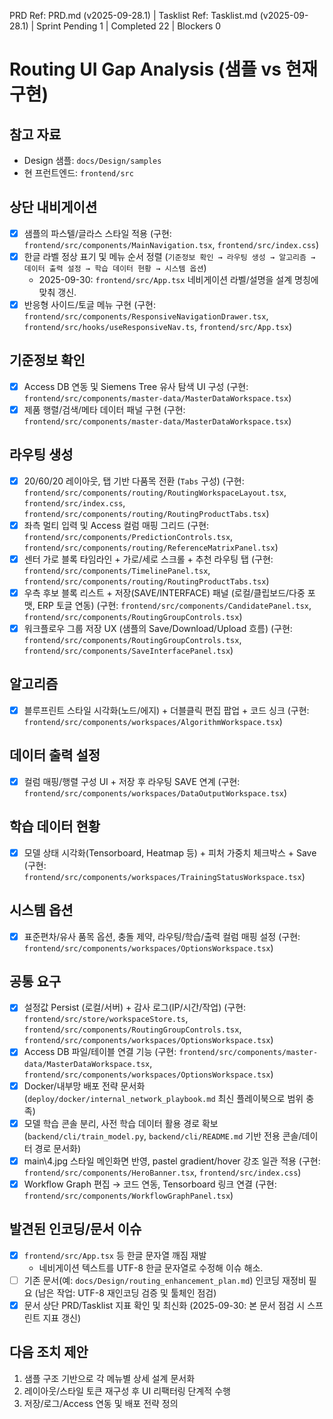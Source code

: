 PRD Ref: PRD.md (v2025-09-28.1) | Tasklist Ref: Tasklist.md (v2025-09-28.1) | Sprint Pending 1 | Completed 22 | Blockers 0

# Routing UI Gap Analysis (샘플 vs 현재 구현)

## 참고 자료
- Design 샘플: `docs/Design/samples`
- 현 프런트엔드: `frontend/src`

## 상단 내비게이션
- [x] 샘플의 파스텔/글라스 스타일 적용 (구현: `frontend/src/components/MainNavigation.tsx`, `frontend/src/index.css`)
- [x] 한글 라벨 정상 표기 및 메뉴 순서 정렬 (`기준정보 확인 → 라우팅 생성 → 알고리즘 → 데이터 출력 설정 → 학습 데이터 현황 → 시스템 옵션`)
  - 2025-09-30: `frontend/src/App.tsx` 네비게이션 라벨/설명을 설계 명칭에 맞춰 갱신.
- [x] 반응형 사이드/토글 메뉴 구현 (구현: `frontend/src/components/ResponsiveNavigationDrawer.tsx`, `frontend/src/hooks/useResponsiveNav.ts`, `frontend/src/App.tsx`)

## 기준정보 확인
- [x] Access DB 연동 및 Siemens Tree 유사 탐색 UI 구성 (구현: `frontend/src/components/master-data/MasterDataWorkspace.tsx`)
- [x] 제품 행렬/검색/메타 데이터 패널 구현 (구현: `frontend/src/components/master-data/MasterDataWorkspace.tsx`)

## 라우팅 생성
- [x] 20/60/20 레이아웃, 탭 기반 다품목 전환 (`Tabs` 구성) (구현: `frontend/src/components/routing/RoutingWorkspaceLayout.tsx`, `frontend/src/index.css`, `frontend/src/components/routing/RoutingProductTabs.tsx`)
- [x] 좌측 멀티 입력 및 Access 컬럼 매핑 그리드 (구현: `frontend/src/components/PredictionControls.tsx`, `frontend/src/components/routing/ReferenceMatrixPanel.tsx`)
- [x] 센터 가로 블록 타임라인 + 가로/세로 스크롤 + 추천 라우팅 탭 (구현: `frontend/src/components/TimelinePanel.tsx`, `frontend/src/components/routing/RoutingProductTabs.tsx`)
- [x] 우측 후보 블록 리스트 + 저장(SAVE/INTERFACE) 패널 (로컬/클립보드/다중 포맷, ERP 토글 연동) (구현: `frontend/src/components/CandidatePanel.tsx`, `frontend/src/components/RoutingGroupControls.tsx`)
- [x] 워크플로우 그룹 저장 UX (샘플의 Save/Download/Upload 흐름) (구현: `frontend/src/components/RoutingGroupControls.tsx`, `frontend/src/components/SaveInterfacePanel.tsx`)

## 알고리즘
- [x] 블루프린트 스타일 시각화(노드/에지) + 더블클릭 편집 팝업 + 코드 싱크 (구현: `frontend/src/components/workspaces/AlgorithmWorkspace.tsx`)

## 데이터 출력 설정
- [x] 컬럼 매핑/행렬 구성 UI + 저장 후 라우팅 SAVE 연계 (구현: `frontend/src/components/workspaces/DataOutputWorkspace.tsx`)

## 학습 데이터 현황
- [x] 모델 상태 시각화(Tensorboard, Heatmap 등) + 피처 가중치 체크박스 + Save (구현: `frontend/src/components/workspaces/TrainingStatusWorkspace.tsx`)

## 시스템 옵션
- [x] 표준편차/유사 품목 옵션, 충돌 제약, 라우팅/학습/출력 컬럼 매핑 설정 (구현: `frontend/src/components/workspaces/OptionsWorkspace.tsx`)

## 공통 요구
- [x] 설정값 Persist (로컬/서버) + 감사 로그(IP/시간/작업) (구현: `frontend/src/store/workspaceStore.ts`, `frontend/src/components/RoutingGroupControls.tsx`, `frontend/src/components/workspaces/OptionsWorkspace.tsx`)
- [x] Access DB 파일/테이블 연결 기능 (구현: `frontend/src/components/master-data/MasterDataWorkspace.tsx`, `frontend/src/components/workspaces/OptionsWorkspace.tsx`)
- [x] Docker/내부망 배포 전략 문서화 (`deploy/docker/internal_network_playbook.md` 최신 플레이북으로 범위 충족)
- [x] 모델 학습 콘솔 분리, 사전 학습 데이터 활용 경로 확보 (`backend/cli/train_model.py`, `backend/cli/README.md` 기반 전용 콘솔/데이터 경로 문서화)
- [x] main\4.jpg 스타일 메인화면 반영, pastel gradient/hover 강조 일관 적용 (구현: `frontend/src/components/HeroBanner.tsx`, `frontend/src/index.css`)
- [x] Workflow Graph 편집 → 코드 연동, Tensorboard 링크 연결 (구현: `frontend/src/components/WorkflowGraphPanel.tsx`)

## 발견된 인코딩/문서 이슈
- [x] `frontend/src/App.tsx` 등 한글 문자열 깨짐 재발
  - 네비게이션 텍스트를 UTF-8 한글 문자열로 수정해 이슈 해소.
- [ ] 기존 문서(예: `docs/Design/routing_enhancement_plan.md`) 인코딩 재정비 필요 (남은 작업: UTF-8 재인코딩 검증 및 툴체인 점검)
- [x] 문서 상단 PRD/Tasklist 지표 확인 및 최신화 (2025-09-30: 본 문서 점검 시 스프린트 지표 갱신)

## 다음 조치 제안
1. 샘플 구조 기반으로 각 메뉴별 상세 설계 문서화
2. 레이아웃/스타일 토큰 재구성 후 UI 리팩터링 단계적 수행
3. 저장/로그/Access 연동 및 배포 전략 정의
